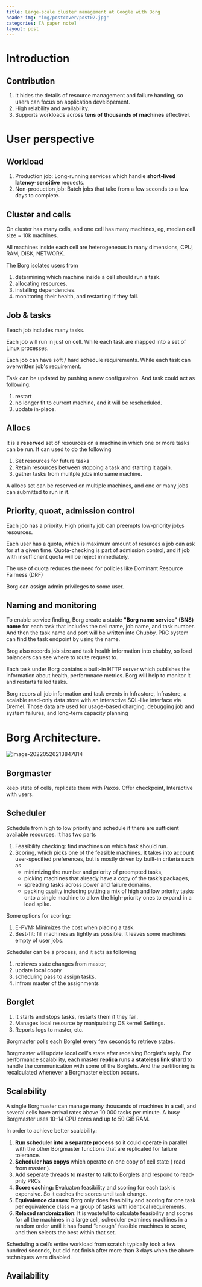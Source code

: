 ```yaml
---
title: Large-scale cluster management at Google with Borg
header-img: "img/postcover/post02.jpg"
categories: [A paper note]
layout: post
---
```


# Introduction

## Contribution

1. It hides the details of resource management and failure handing,  so users can focus on application developement.
2. High relability and availability.
3. Supports workloads across **tens of thousands of machines** effectivel.

# User perspective

## Workload

1. Production job: Long-running services which handle **short-lived latency-sensitive** requests.
2. Non-production job: Batch jobs that take from a few seconds to a few days to complete.

## Cluster and cells

On cluster has many cells, and one cell has many machines, eg, median cell size = 10k machines. 

All machines inside each cell are heterogeneous in many dimensions, CPU, RAM, DISK, NETWORK. 

The Borg isolates users from 

1. determining which machine inside a cell should run a task. 
2. allocating resources.
3. installing dependencies.
4. monittoring their health, and restarting if they fail.

## Job & tasks

Eeach job includes many tasks.

Each job will run in just on cell. While each task are mapped into a set of Linux processes.

Each job can have soft / hard schedule requirements. While each task can overwritten job's requirement.

Task can be updated by pushing a new configuraiton. And task could act as following:

1. restart
2. no longer fit to current machine, and it will be rescheduled.
3. update in-place.

## Allocs

It is a **reserved** set of resources on a machine in which one or more tasks can be run. It can used to do the following

1. Set resources for future tasks
2. Retain resources between stopping a task and starting it again.
3. gather tasks from mulitple jobs into same machine.

A allocs set can be reserved on multiple machines, and one or many jobs can submitted to run in it. 

## Priority, quoat, admission control

Each job has a priority. High priority job can preempts low-priority job;s resources.

Each user has a quota, which is maximum amount of resurces a job can ask for at a given time. Quota-checking is part of admission control, and if job with insufficnent quota will be reject immediately. 

The use of quota reduces the need for policies like Dominant Resource Fairness (DRF)

Borg can assign admin privileges to some user.

## Naming and monitoring

To enable service finding, Borg create a stable **"Borg name service" (BNS) name** for each task that includes the cell name, job name, and task number. And then the task name and port will be written into Chubby. PRC system can find the task endpoint by using the name.

Brog also records job size and task health information into chubby, so load balancers can see where to route request to.

Each task under Borg contains a built-in HTTP server which publishes the information about health, performnace metrics. Borg will help to monitor it and restarts failed tasks. 

Borg recors all job information and task events in Infrastore, Infrastore, a scalable read-only data store with an interactive SQL-like interface via Dremel. Those data are used for usage-based charging, debugging job and system failures, and long-term capacity planning

# Borg Architecture.

![image-20220526213847814](https://github.com/NLGithubWP/tech-notebook/raw/master/img/a_img_store/image-20220526213847814.png)

## Borgmaster

keep state of cells, replicate them with Paxos. Offer checkpoint, Interactive with users.

## Scheduler

Schedule from high to low priority and schedule if there are sufficient available resources. It has two parts

1. Feasibility checking: find machines on which task should run.  
2. Scoring, which picks one of the feasible machines. It takes into account user-specified preferences, but is mostly driven by built-in criteria such as
   -  minimizing the number and priority of preempted tasks, 
   - picking machines that already have a copy of the task’s packages, 
   - spreading tasks across power and failure domains,  
   - packing quality including putting a mix of high and low priority tasks onto a single machine to allow the high-priority ones to expand in a load spike.

Some options for scoring:

1. E-PVM: Minimizes the cost when placing a task.
2. Best-fit: fill machines as tightly as possible. It leaves some machines empty of user jobs.

Scheduler can be a process, and it acts as following

1. retrieves state changes from master,
2. update local copty
3. scheduling pass to assign tasks.
4. infrom master of the assignments

## Borglet

1. It starts and stops tasks, restarts them if they fail.
2. Manages local resource by manipulating OS kernel Settings.
3. Reports logs to master, etc.

Borgmaster polls each Borglet every few seconds to retrieve states.

Borgmaster will update local cell's state after receiving Borglet's reply. For performance scalability, each master **replica** runs a **stateless link shard** to handle the communication with some of the Borglets. And the partitioning is recalculated whenever a Borgmaster election occurs.

## Scalability

A single Borgmaster can manage many thousands of machines in a cell, and several cells have arrival rates above 10 000 tasks per minute. A busy Borgmaster uses 10–14 CPU cores and up to 50 GiB RAM. 

In order to achieve better scalability:

1. **Run scheduler into a separate process** so it could operate in parallel with the other Borgmaster functions that are replicated for failure tolerance.
2. **Scheduler has copys** which operate on one copy of cell state ( read from master ).
3. Add seperate threads to **master** to talk to Borglets and respond to read-pnly PRCs
4. **Score caching:** Evaluaton feasibility and scoring for each task is expensive. So it caches the scores until task change.
5. **Equivalence classes**:  Borg only does feasibility and scoring for one task per equivalence class – a group of tasks with identical requirements.
6. **Relaxed randomization**: It is wasteful to calculate feasibility and scores for all the machines in a large cell, scheduler examines machines in a random order until it has found “enough” feasible machines to score, and then selects the best within that set.

Scheduling a cell’s entire workload from scratch typically took a few hundred seconds, but did not finish after more than 3 days when the above techniques were disabled.

## Availability









